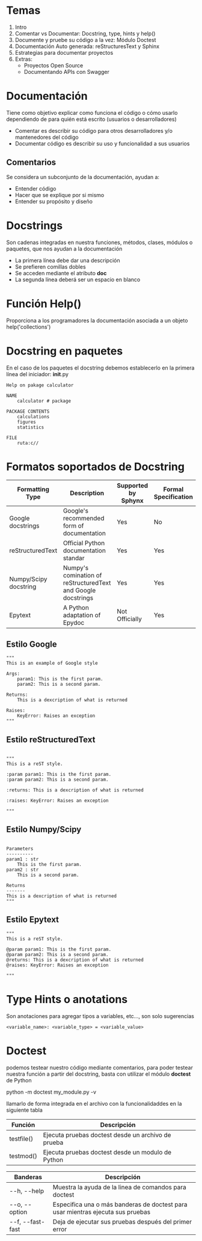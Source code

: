 # Temas
1. Intro
2. Comentar vs Documentar: Docstring, type, hints y help()
3. Documente y pruebe su código a la vez: Módulo Doctest
4. Documentación Auto generada: reStructuresText y Sphinx
5. Estrategias para documentar proyectos
6. Extras:
    * Proyectos Open Source
    * Documentando APIs con Swagger

# Documentación
Tiene como objetivo explicar como funciona el código o cómo usarlo dependiendo de para quién está escrito (usuarios o desarrolladores)

* Comentar es describir su código para otros desarrolladores y/o mantenedores del código
* Documentar código es describir su uso y funcionalidad a sus usuarios

## Comentarios
Se considera un subconjunto de la documentación, ayudan a:
* Entender código
* Hacer que se explique por si mismo
* Entender su propósito y diseño

# Docstrings
Son cadenas integradas en nuestra funciones, métodos, clases, módulos o paquetes, que nos ayudan a la documentación
* La primera línea debe dar una descripción
* Se prefieren comillas dobles
* Se acceden mediante el atributo ____doc____
* La segunda línea deberá ser un espacio en blanco

# Función Help()
Proporciona a los programadores la documentación asociada a un objeto
help('collections')

# Docstring en paquetes 
En el caso de los paquetes el docstring debemos establecerlo en la primera línea del iniciador: __init__.py

```
Help on pakage calculator

NAME
    calculator # package

PACKAGE CONTENTS 
    calculations
    figures
    statistics

FILE
    ruta:c//

```

# Formatos soportados de Docstring

|__Formatting Type__|__Description__|__Supported by Sphynx__|__Formal Specification__|
|----|------|--|--|
|Google docstrings|Google's recommended form of documentation|Yes|No|
|reStructuredText|Official Python documentation standar|Yes|Yes|
|Numpy/Scipy docstring|Numpy's comination of reStructuredText and Google docstrings|Yes|Yes|
|Epytext|A Python adaptation of Epydoc|Not Officially|Yes|

## Estilo Google
```
"""
This is an example of Google style

Args:
    param1: This is the first param.
    param2: This is a second param.

Returns:
    This is a dexcription of what is returned

Raises:
    KeyError: Raises an exception
"""

```

## Estilo reStructuredText
```

"""
This is a reST style.

:param param1: This is the first param.
:param param2: This is a second param.

:returns: This is a dexcription of what is returned

:raises: KeyError: Raises an exception

"""
```


## Estilo Numpy/Scipy
```"""This is a reST style.

Parameters
----------
param1 : str
    This is the first param.
param2 : str
    This is a second param.

Returns
-------
This is a dexcription of what is returned
"""
```

## Estilo Epytext
```
"""
This is a reST style.

@param param1: This is the first param.
@param param2: This is a second param.
@returns: This is a dexcription of what is returned
@raises: KeyError: Raises an exception

"""
```

# Type Hints o anotations

Son anotaciones para agregar tipos a variables, etc..., son solo sugerencias
```
<variable_name>: <variable_type> = <variable_value>
```

# Doctest

podemos testear nuestro código mediante comentarios, para poder testear nuestra función a partir del docstring, basta con utilizar el módulo __doctest__ de Python

python -m doctest my_module.py -v

llamarlo de forma integrada en el archivo con la funcionalidaddes en la siguiente tabla

|__Función__|__Descripción__|
|---|------|
|testfile()|Ejecuta pruebas doctest desde un archivo de prueba|
|testmod()|Ejecuta pruebas doctest desde un modulo de Python|

|__Banderas__|__Descripción__|
|---|------|
|--h, --help|Muestra la ayuda de la linea de comandos para doctest|
|--o, --option|Especifica una o más banderas de doctest para usar mientras ejecuta sus pruebas|
|--f, --fast-fast|Deja de ejecutar sus pruebas después del primer error|

